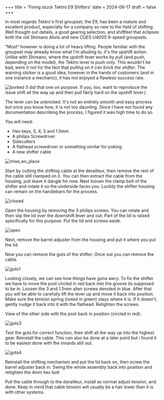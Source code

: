 +++
title = 'Fixing stuck Tektro E9 Shifters'
date = 2024-06-17
draft = false
+++

In most regards Tektro's first groupset, the E9, has been a mature and excellent product, especially for a company so new to the field of shifting. Well thought out details, a good gearing selection, and shiftfeel that eclipses both the old Shimano Alivio and new CUES U4000 9-speed groupsets.

"Most" however is doing a lot of heavy lifting. People familiar with the groupset may already know what I'm alluding to, it's the upshift action. Unlike with Shimano, where the upshift lever works by pull (and push, depending on the model), the Tektro lever is push only. This wouldn't be bad, were it not for the fact that *pulling on it can brick the shifter*. The warning sticker is a good idea, however in the hands of customers (and in one instance a mechanic), it has not enjoyed a flawless success rate.

![borked](images/borked.webp)
(I did that one on purpose. If you, too, want to reproduce the issue shift all the way up and then pull fairly hard on the upshift lever.)

The lever can be unbricked. It's not an entirely smooth and easy process but once you know *how*, it is not too daunting. Since I have not found any documentation describing the process, I figured it was high time to do so.

You will need:  
* Hex keys, 5, 4, 3 and 1.5mm
* A philips Screwdriver
* Sidecutters
* A flathead screwdriver or something similar for poking
* A new shifter cable

![mise_en_place](images/mise_en_place.webp)

Start by cutting the shifting cable at the derailleur, then remove the rest of the cable still clamped on it. You can then extract the cable from the housing, just leave it dangle for now. Next loosen the clamp bolt of the shifter and rotate it so the underside faces you. Luckily the shifter housing can remain on the handlebars for the process.

![closed](images/closed.webp)

Open the housing by removing the 3 philips screws. You can rotate and then slip the lid over the downshift lever and out. Part of the lid is raised specifically for this purpose. Put the lid and screws aside.

![open](images/open.webp)

Next, remove the barrel adjuster from the housing and put it where you put the lid.

Now you can remove the guts of the shifter. Once out you can remove the cable.

![guts1](images/guts1.webp)

Looking closely, we can see how things have gone awry. To fix the shifter we have to move the post circled in red back into the groove its supposed to be in. Loosen the 3 and 1.5mm allen screws denoted in blue.
After that you will be able to carefully lift the lever up and move it back into position. Make sure the tension spring (noted in green) stays where it is. If it doesn't, gently nudge it back into it with the flathead. Retighten the screws.

View of the other side with the post back in position (circled in red):

![guts3](images/guts3.webp)

Test the guts for correct function, then shift all the way up into the highest gear. Reinstall the cable. This can also be done at a later point but i found it to be easiest done with the innards still out.

![guts4](images/guts4.webp)

Reinstall the shifting mechanism and put the lid back on, then screw the barrel adjuster back in. Swing the whole assembly back into position and retighten the 4mm hex bolt

Pull the cable through to the derailleur, install as normal adjust tension, and done. Keep in mind that cable tension will usually be a hair lower than it is with other systems.